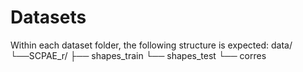 
# Datasets
Within each dataset folder, the following structure is expected:
    data/
    └──SCPAE_r/
        ├── shapes_train
        └── shapes_test
        └── corres


